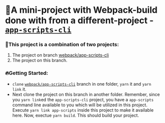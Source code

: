 
# :whale:A mini-project with Webpack-build done with from a different-project - [`app-scripts-cli`](../../webpack/app-scripts-cli)

### :memo:This project is a combination of two projects:
1. The project on branch [webpack/app-scripts-cli](../../webpack/app-scripts-cli)
1. The project on this branch.

### :fire:Getting Started:
- `clone` [`webpack/app-scripts-cli`](../../webpack/app-scripts-cli) branch in one folder, `yarn` it and `yarn link` it.
- Next clone the project on this branch in another folder.  Remember, since you `yarn link`ed the `app-scripts-cli` project, you have a `app-scripts` command line available to you which will be utilized in this project. Execute `yarn link app-scripts` inside this project to make it available here.  Now, exectue `yarn build`.  This should build your project.
